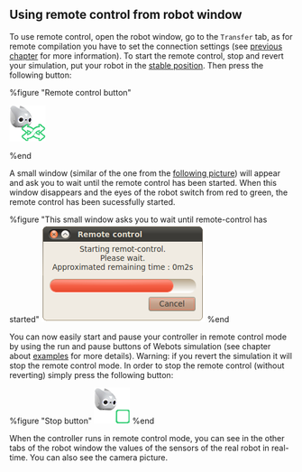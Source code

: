 ## Using remote control from robot window

To use remote control, open the robot window, go to the `Transfer` tab, as for
remote compilation you have to set the connection settings (see
[previous chapter](settings.md) for more information). To start the remote
control, stop and revert your simulation, put your robot in the
[stable position](send-a-controller-to-the-robot.md#start-position-of-the-robot-the-robot-is-sit-down-same-start-position-as-in-simulation).
Then press the following button:

%figure "Remote control button"

![remote.png](images/remote.png)

%end

A small window (similar of the one from the
[following picture](#this-small-window-asks-you-to-wait-until-remote-control-has-started))
will appear and ask you to wait until the remote control has been started. When
this window disappears and the eyes of the robot switch from red to green, the
remote control has been sucessfully started.

%figure "This small window asks you to wait until remote-control has started"
![waitWindow.png](images/waitWindow.png)
%end

You can now easily start and pause
your controller in remote control mode by using the run and pause buttons of
Webots simulation (see chapter about [examples](examples.md) for more details).
Warning: if you revert
the simulation it will stop the remote control mode. In order to stop the
remote control (without reverting) simply press the following button:

%figure "Stop button"
![stop.png](images/stop.png)
%end

When the controller runs in remote control mode, you can see in the other tabs
of the robot window the values of the sensors of the real robot in real-time.
You can also see the camera picture.
